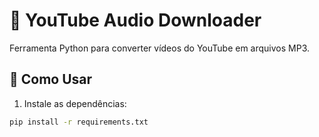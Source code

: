 # 🎵 YouTube Audio Downloader

Ferramenta Python para converter vídeos do YouTube em arquivos MP3.

## 🚀 Como Usar
1. Instale as dependências:
```bash
pip install -r requirements.txt